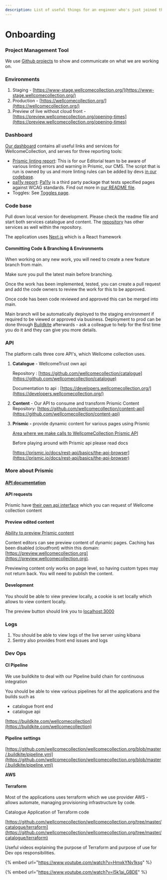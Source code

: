 ```yaml
---
description: List of useful things for an engineer who's just joined the team - Welcome!
---
```


# Onboarding

### Project Management Tool

We use [Github projects](https://github.com/orgs/wellcomecollection/projects) to show and communicate on what we are working on.

### Environments

1. Staging - [https://www-stage.wellcomecollection.org/](https://www-stage.wellcomecollection.org/)
2. Production - [https://wellcomecollection.org/](https://wellcomecollection.org/)
3. Preview of live without cloud front - [https://preview.wellcomecollection.org/opening-times](https://preview.wellcomecollection.org/opening-times)

### Dashboard

[Our dashboard](https://dash.wellcomecollection.org/) contains all useful links and services for WellcomeCollection, and serves for three reporting tools:

* [Prismic linting report](https://dash.wellcomecollection.org/prismic-linting/): This is for our Editorial team to be aware of various linting errors and warning in Prismic, our CMS. The script that is run is owned by us and more linting rules can be added by devs [in our codebase](https://github.com/wellcomecollection/wellcomecollection.org/blob/main/prismic-model/lintPrismicData.ts).
* [pa11y report](https://dash.wellcomecollection.org/pa11y): [Pa11y](https://pa11y.org/) is a third party package that tests specified pages against WCAG standards. Find out more in [our README file](https://github.com/wellcomecollection/wellcomecollection.org/tree/main/pa11y).
* Toggles: See [Toggles page](https://app.gitbook.com/s/7ftXlBv9uu465I0Z76rS/toggles-feature-flags).

### Code base

Pull down local version for development. Please check the readme file and start both services catalogue and content. The [repository](front-end/urls-on-wellcomecollection.org.md) has other services as well within the repository.

The application uses [Next.js](https://nextjs.org/) which is a React framework

#### Committing Code & Branching & Environments

When working on any new work, you will need to create a new feature branch from main.

Make sure you pull the latest main before branching.

Once the work has been implemented, tested, you can create a pull request and add the code owners to review the work for this to be approved.

Once code has been code reviewed and approved this can be merged into main.

Main branch will be automatically deployed to the staging environment if required to be viewed or approved via business. Deployment to prod can be done through [Buildkite](https://buildkite.com/wellcomecollection) afterwards - ask a colleague  to help for the first time you do it and they can give you more details.

### API

The platform calls three core API's, which Wellcome collection uses.

1.  **Catalogue** - WellcomeTrust own api

    Repository : [https://github.com/wellcomecollection/catalogue](https://github.com/wellcomecollection/catalogue)

    Documentation to api : [https://developers.wellcomecollection.org/](https://developers.wellcomecollection.org/)
2. **Content** - Our API to consume and transform Prismic Content\
   Repository: [https://github.com/wellcomecollection/content-api](https://github.com/wellcomecollection/content-api)
3.  **Prismic -** provide dynamic content for various pages using Prismic

    [Area where we make calls to WellcomeCollection Prismic API](https://github.com/wellcomecollection/wellcomecollection.org/tree/master/common/services/prismic)

    Before playing around with Prismic api please read docs

    [https://prismic.io/docs/rest-api/basics/the-api-browser](https://prismic.io/docs/rest-api/basics/the-api-browser)

### More about Prismic

#### [**API documentation**](https://prismic.io/docs/setup-vanilla-javascript)

#### **API requests**

Prismic have [their own api interface](https://wellcomecollection.prismic.io/api) which you can request of Wellcome collection content

#### **Preview edited content**

[Ability to preview Prismic content](https://prismic.io/docs/rest-api/beyond-the-api/the-preview-feature)

Content editors can see preview content of dynamic pages. Caching has been disabled (cloudfront) within this domain: [https://preview.wellcomecollection.org](https://preview.wellcomecollection.org).

Previewing content only works on page level, so having custom types may not return back. You will need to publish the content.

#### **Development**

You should be able to view preview locally, a cookie is set locally which allows to view content locally.

The preview button should link you to [localhost:3000](http://localhost:3000)

### Logs

1. You should be able to view logs of the live server using kibana
2. Sentry also provides front end issues and logs

### Dev Ops

#### **CI Pipeline**

We use buildkite to deal with our Pipeline build chain for continuous integration

You should be able to view various pipelines for all the applications and the builds such as

* catalogue front end
* catalogue api

[https://buildkite.com/wellcomecollection](https://buildkite.com/wellcomecollection)

#### P**ipeline settings**

[https://github.com/wellcomecollection/wellcomecollection.org/blob/master/.buildkite/pipeline.yml](https://github.com/wellcomecollection/wellcomecollection.org/blob/master/.buildkite/pipeline.yml)

**AWS**

#### **Terraform**

Most of the applications uses terraform which we use provider AWS - allows automate, managing provisioning infrastructure by code.

Catalogue Application of Terraform code

[https://github.com/wellcomecollection/wellcomecollection.org/tree/master/catalogue/terraform](https://github.com/wellcomecollection/wellcomecollection.org/tree/master/catalogue/terraform)

Useful videos explaining the purpose of Terraform and purpose of use for Dev ops responsibilities.

{% embed url="https://www.youtube.com/watch?v=HmxkYNv1ksg" %}

{% embed url="https://www.youtube.com/watch?v=l5k1ai_GBDE" %}
